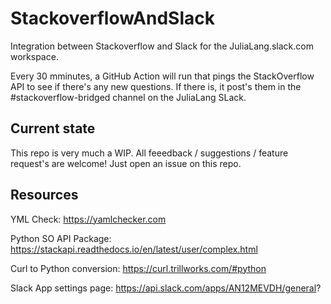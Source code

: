 # StackoverflowAndSlack
Integration between Stackoverflow and Slack for the JuliaLang.slack.com workspace. 

Every 30 mminutes, a GitHub Action will run that pings the StackOverflow API to see if there's any new questions. If there is, it post's them in the #stackoverflow-bridged channel on the JuliaLang SLack. 

## Current state
This repo is very much a WIP. All feeedback / suggestions / feature request's are welcome! Just open an issue on this repo. 

## Resources
YML Check: https://yamlchecker.com

Python SO API Package: https://stackapi.readthedocs.io/en/latest/user/complex.html

Curl to Python conversion: https://curl.trillworks.com/#python

Slack App settings page: https://api.slack.com/apps/AN12MEVDH/general?
